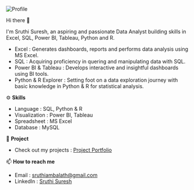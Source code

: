 
![Profile](https://github.com/Sruthi-Suresh22/Sruthi-Suresh22/assets/162356465/9e360de8-5dda-41c3-a9bd-f047876cc1b2)

Hi there :wave: 

I'm Sruthi Suresh, an aspiring and passionate Data Analyst building skills in Excel, SQL, Power BI, Tableau, Python and R.

- Excel : Generates dashboards, reports and performs data analysis using MS Excel.
- SQL : Acquiring proficiency in quering and manipulating data with SQL.
- Power BI & Tableau : Develops interactive and insightful dashboards using BI tools.
- Python & R Explorer : Setting foot on a data exploration journey with basic knowledge in Python & R for statistical analysis.

:gear: **Skills**

- Language : SQL, Python & R
- Visualization : Power BI, Tableau
- Spreadsheet : MS Excel
- Database : MySQL

:open_file_folder: **Project**

- Check out my projects : [Project Portfolio](https://github.com/Sruthi-Suresh22/Portfolio_Sruthi_Suresh)

📫 **How to reach me**

- Email : sruthiambalath@gmail.com
- LinkedIn : [Sruthi Suresh](www.linkedin.com/in/sruthi-suresh-199225283)


